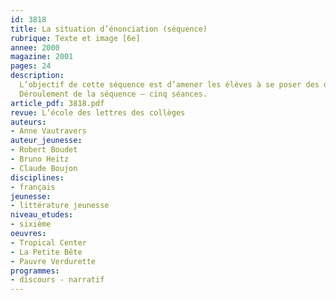 ```yaml
---
id: 3818
title: La situation d’énonciation (séquence)
rubrique: Texte et image [6e]
annee: 2000
magazine: 2001
pages: 24
description: 
  L’objectif de cette séquence est d’amener les élèves à se poser des questions sur la situation d’énonciation chaque fois qu’ils se retrouvent face à un texte. Le travail portera d’abord sur la situation d’énonciation en général, puis dans un récit, en attirant l’attention des élèves sur l’émetteur, le narrateur et l’auteur (à trois niveaux différents, donc, de cette situation), sur les rapports entre l’émetteur, le narrateur, l’auteur et l’énoncé et, enfin, sur l’effet produit sur l’énonciataire. L’énonciation est l’un des enjeux les plus importants dans la compréhension des textes. En effet, savoir qui parle, à qui et, surtout, dans quel but, oriente la lecture et permet d’entrer directement dans l’interprétation. On peut, dès la classe de sixième, aborder cette notion qui sera approfondie au lycée. Les supports de ce travail seront des extraits de bandes dessinées, d’albums ou de textes courts, dans lesquels la situation d’énonciation pose problème et fait sens.
  Déroulement de la séquence – cinq séances.
article_pdf: 3818.pdf
revue: L’école des lettres des collèges
auteurs:
- Anne Vautravers
auteur_jeunesse:
- Robert Boudet
- Bruno Heitz
- Claude Boujon
disciplines:
- français
jeunesse:
- littérature jeunesse
niveau_etudes:
- sixième
oeuvres:
- Tropical Center
- La Petite Bête
- Pauvre Verdurette
programmes:
- discours - narratif
---
```

